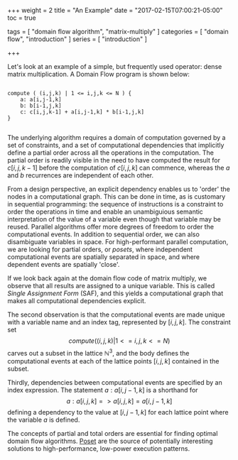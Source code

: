 +++
weight = 2
title = "An Example"
date = "2017-02-15T07:00:21-05:00"
toc = true

tags = [ "domain flow algorithm", "matrix-multiply" ]
categories = [ "domain flow", "introduction" ]
series = [ "introduction" ]

+++

Let's look at an example of a simple, but frequently used operator: dense matrix multiplication. A Domain Flow program is shown below:

```

compute ( (i,j,k) | 1 <= i,j,k <= N ) {
    a: a[i,j-1,k]
    b: b[i-1,j,k]
    c: c[i,j,k-1] + a[i,j-1,k] * b[i-1,j,k]
}
    
```	

The underlying algorithm requires a domain of computation governed by a set of constraints, and a set of
computational dependencies that implicitly define a partial order across all the operations in the computation. 
The partial order is readily visible in the need to have computed the result for $c[i,j,k-1]$ before the computation
of $c[i,j,k]$ can commence, whereas the $a$ and $b$ recurrences are independent of each other.

From a design perspective, an explicit dependency enables us to 'order' the nodes in a computational graph. 
This can be done in time, as is customary in sequential programming: the sequence of
instructions is a constraint to order the operations in time and enable an unambiguious semantic interpretation
of the value of a variable even though that variable may be reused.
Parallel algorithms offer more degrees of freedom to order the computational events. In addition to sequential
order, we can also disambiguate variables in space. For high-performant parallel computation,
we are looking for partial orders, or $posets$, where independent computational events are spatially separated
in space, and where dependent events are spatially 'close'. 

If we look back again at the domain flow code of matrix multiply, we observe that all results
are assigned to a unique variable. This is called *Single Assignment Form* (SAF), and this yields a
computational graph that makes all computational dependencies explicit.

The second observation is that the computational events are made unique with a variable name and an index tag, 
represented by $[i,j,k]$. 
The constraint set $$compute ( (i,j,k) | 1 <= i,j,k <= N )$$ carves out a subset in the lattice $\mathbb{N}^3$, 
and the body defines the computational events at each of the lattice points $[i,j,k]$ contained in the subset.

Thirdly, dependencies between computational events are specified by an index expression.
The statement $a: a[i,j-1,k]$ is a shorthand for $$a: a[i,j,k] => a[i,j,k] = a[i,j-1,k]$$
defining a dependency to the value at $[i,j-1,k]$ for each lattice point where the variable $a$ is defined.

The concepts of partial and total orders are essential for finding optimal domain flow algorithms. 
[Poset](https://en.wikipedia.org/wiki/Partially_ordered_set) are the
source of potentially interesting solutions to high-performance, low-power execution patterns. 

